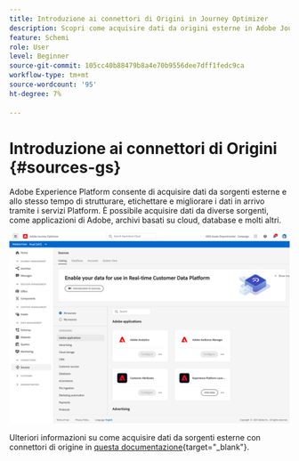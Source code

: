 ```yaml
---
title: Introduzione ai connettori di Origini in Journey Optimizer
description: Scopri come acquisire dati da origini esterne in Adobe Journey Optimizer
feature: Schemi
role: User
level: Beginner
source-git-commit: 105cc40b88479b8a4e70b9556dee7dff1fedc9ca
workflow-type: tm+mt
source-wordcount: '95'
ht-degree: 7%

---
```


# Introduzione ai connettori di Origini {#sources-gs}

Adobe Experience Platform consente di acquisire dati da sorgenti esterne e allo stesso tempo di strutturare, etichettare e migliorare i dati in arrivo tramite i servizi Platform. È possibile acquisire dati da diverse sorgenti, come applicazioni di Adobe, archivi basati su cloud, database e molti altri.

![](assets/sources-home.png)

Ulteriori informazioni su come acquisire dati da sorgenti esterne con connettori di origine in [questa documentazione](https://experienceleague.adobe.com/docs/experience-platform/sources/home.html?lang=it){target=&quot;_blank&quot;}.

